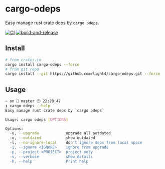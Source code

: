 # cargo-odeps

Easy manage rust crate deps by `cargo odeps`.

[![CI](https://github.com/light4/cargo-odeps/actions/workflows/test.yaml/badge.svg)](https://github.com/light4/cargo-odeps/actions/workflows/test.yaml)
[![build-and-release](https://github.com/light4/cargo-odeps/actions/workflows/build-and-release.yaml/badge.svg)](https://github.com/light4/cargo-odeps/actions/workflows/build-and-release.yaml)

## Install

```bash
# from crates.io
cargo install cargo-odeps --force
# from git repo
cargo install --git https://github.com/light4/cargo-odeps.git --force
```

## Usage

```bash
~ on  master 🕙 22:28:47
❯ cargo odeps --help
Easy manage rust crate deps by `cargo odeps`

Usage: cargo odeps [OPTIONS]

Options:
  -u, --upgrade            upgrade all outdated
  -o, --outdated           show outdated
  -l, --no-ignore-local    don't ignore deps from local space
  -i, --ignore <IGNORE>    ignore from upgrade
  -p, --project <PROJECT>  project only
  -v, --verbose            show details
  -h, --help               Print help
```
